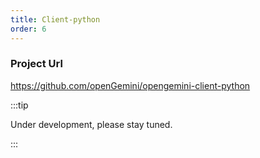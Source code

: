 ```yaml
---
title: Client-python
order: 6
---
```


### **Project Url**

https://github.com/openGemini/opengemini-client-python



:::tip

Under development, please stay tuned.

:::
